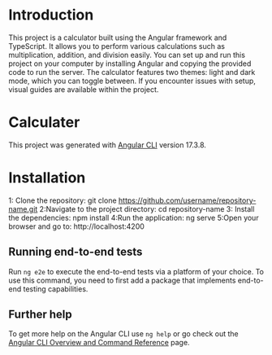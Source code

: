 # Introduction
This project is a calculator built using the Angular framework and TypeScript. It allows you to perform various calculations such as multiplication, addition, and division easily. You can set up and run this project on your computer by installing Angular and copying the provided code to run the server. The calculator features two themes: light and dark mode, which you can toggle between. If you encounter issues with setup, visual guides are available within the project.         

# Calculater

This project was generated with [Angular CLI](https://github.com/angular/angular-cli) version 17.3.8.

# Installation

1: Clone the repository:
   git clone https://github.com/username/repository-name.git
2:Navigate to the project directory:
   cd repository-name
3: Install the dependencies:
   npm install
4:Run the application:
    ng serve
5:Open your browser and go to:
   http://localhost:4200

## Running end-to-end tests

Run `ng e2e` to execute the end-to-end tests via a platform of your choice. To use this command, you need to first add a package that implements end-to-end testing capabilities.

## Further help

To get more help on the Angular CLI use `ng help` or go check out the [Angular CLI Overview and Command Reference](https://angular.io/cli) page.

